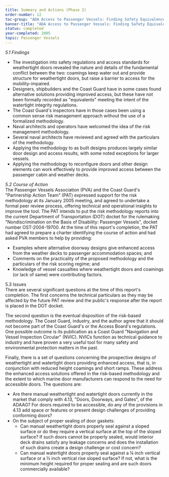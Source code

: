 ```yaml
---
title: Summary and Actions (Phase 2)
order-number: 12
toc-group: "ADA Access to Passenger Vessels: Finding Safety Equivalence Solutions for Weathertight Doors with Coamings"
banner-title: "ADA Access to Passenger Vessels: Finding Safety Equivalence Solutions for Weathertight Doors with Coamings"
status: completed
year-completed: 2005
topic: Passenger Vessels
---
```


*5.1 Findings*

-   The investigation into safety regulations and access standards for weathertight doors revealed the nature and details of the fundamental conflict between the two: coamings keep water out and provide structure for weathertight doors, but raise a barrier to access for the mobility-impaired.
-   Designers, shipbuilders and the Coast Guard have in some cases found alternative solutions providing improved access, but these have not been formally recorded as "equivalents" meeting the intent of the watertight integrity regulations.
-   The Coast Guard's inspectors have in those cases been using a common sense risk management approach without the use of a formalized methodology.
-   Naval architects and operators have welcomed the idea of the risk management methodology.
-   Several naval architects have reviewed and agreed with the particulars of the methodology.
-   Applying the methodology to as built designs produces largely similar door design and access results, with some noted exceptions for larger vessels.
-   Applying the methodology to reconfigure doors and other design elements can work effectively to provide improved access between the passenger cabin and weather decks.

*5.2 Course of Action*\
The Passenger Vessels Association (PVA) and the Coast Guard's "Partnership Action Team" (PAT) expressed support for the risk methodology at its January 2005 meeting, and agreed to undertake a formal peer review process, offering technical and operational insights to improve the tool. The PAT intends to put the risk methodology reports into the current Department of Transportation (DOT) docket for the rulemaking "Nondiscrimination on the Basis of Disability: Passenger Vessels", docket number OST-2004-19700. At the time of this report's completion, the PAT had agreed to prepare a charter identifying the course of action and had asked PVA members to help by providing:

-   Examples where alternative doorway designs give enhanced access from the weather decks to passenger accommodation spaces; and
-   Comments on the practicality of the proposed methodology and the particulars of the risk scoring regime; and
-   Knowledge of vessel casualties where weathertight doors and coamings (or lack of same) were contributing factors.

5.3 Issues\
There are several significant questions at the time of this report's completion. The first concerns the technical particulars as they may be affected by the future PAT review and the public's response after the report is placed in the DOT docket.

The second question is the eventual disposition of the risk-based methodology. The Coast Guard, industry, and the author agree that it should not become part of the Coast Guard's or the Access Board's regulations. One possible outcome is its publication as a Coast Guard "Navigation and Vessel Inspection Circular" (NVIC). NVICs function as technical guidance to industry and have proven a very useful tool for many safety and environmental protection matters in the past.

Finally, there is a set of questions concerning the prospective designs of weathertight and watertight doors providing enhanced access, that is, in conjunction with reduced height coamings and short ramps. These address the enhanced access solutions offered in the risk-based methodology and the extent to which marine door manufacturers can respond to the need for accessible doors. The questions are:

-   Are there manual weathertight and watertight doors currently in the market that comply with 4.13, "Doors, Doorways, and Gates", of the ADAAG? For doors required to be accessible, do any of the provisions in 4.13 add space or features or present design challenges of providing conforming doors?
-   On the subject of proper sealing of door gaskets:
    -   Can manual weathertight doors properly seal against a sloped surface or do they require a vertical surface at the top of the sloped surface? If such doors cannot be properly sealed, would interior deck drains satisfy any leakage concerns and does the installation of such drains create a design challenge or cost concern?
    -   Can manual watertight doors properly seal against a ¼ inch vertical surface or a ½ inch vertical rise sloped surface? If not, what is the minimum height required for proper sealing and are such doors commercially available?
